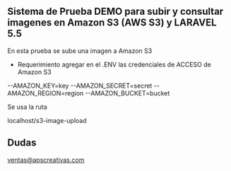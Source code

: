 
## Sistema de Prueba DEMO para subir y consultar imagenes en Amazon S3 (AWS S3) y LARAVEL 5.5
En esta prueba se sube una imagen a Amazon S3


- Requerimiento agregar en el .ENV las credenciales de ACCESO de Amazon S3

--AMAZON_KEY=key
--AMAZON_SECRET=secret
--AMAZON_REGION=region
--AMAZON_BUCKET=bucket

Se usa la ruta 

localhost/s3-image-upload

## Dudas

ventas@apscreativas.com



